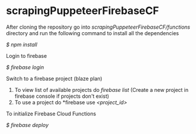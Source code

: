 # scrapingPuppeteerFirebaseCF

After cloning the repository go into *scrapingPuppeteerFirebaseCF/functions* directory and run the following command to install all the dependencies

*$ npm install*

Login to firebase

*$ firebase login*

Switch to a firebase project (blaze plan)
   1. To view list of available projects do *firebase list* (Create a new project in firebase console if projects don't exist)
   2. To use a project do *firebase use *<project_id>*

To initialize Firebase Cloud Functions

*$ firebase deploy*
